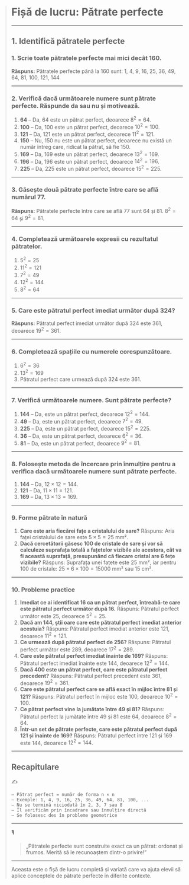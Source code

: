 > # **Fișă de lucru: Pătrate perfecte**
>
> ------
>
> ## **1. Identifică pătratele perfecte**
>
> ### **1. Scrie toate pătratele perfecte mai mici decât 160.**
>
> **Răspuns:**
>  Pătratele perfecte până la 160 sunt:
>  1, 4, 9, 16, 25, 36, 49, 64, 81, 100, 121, 144
>
> ------
>
> ### **2. Verifică dacă următoarele numere sunt pătrate perfecte. Răspunde da sau nu și motivează.**
>
> 1. **64** – Da, 64 este un pătrat perfect, deoarece $8^2 = 64$.
> 2. **100** – Da, 100 este un pătrat perfect, deoarece $10^2 = 100$.
> 3. **121** – Da, 121 este un pătrat perfect, deoarece $11^2 = 121$.
> 4. **150** – Nu, 150 nu este un pătrat perfect, deoarece nu există un număr întreg care, ridicat la pătrat, să fie 150.
> 5. **169** – Da, 169 este un pătrat perfect, deoarece $13^2 = 169$.
> 6. **196** – Da, 196 este un pătrat perfect, deoarece $14^2 = 196$.
> 7. **225** – Da, 225 este un pătrat perfect, deoarece $15^2 = 225$.
>
> ------
>
> ### **3. Găsește două pătrate perfecte între care se află numărul 77.**
>
> **Răspuns:**
>  Pătratele perfecte între care se află 77 sunt 64 și 81.
>  $8^2 = 64$ și $9^2 = 81$.
>
> ------
>
> ### **4. Completează următoarele expresii cu rezultatul pătratelor.**
>
> 1. $5^2 = 25$
> 2. $11^2 = 121$
> 3. $7^2 = 49$
> 4. $12^2 = 144$
> 5. $8^2 = 64$
>
> ------
>
> ### **5. Care este pătratul perfect imediat următor după 324?**
>
> **Răspuns:**
>  Pătratul perfect imediat următor după 324 este 361, deoarece $19^2 = 361$.
>
> ------
>
> ### **6. Completează spațiile cu numerele corespunzătoare.**
>
> 1. $6^2 = 36$
> 2. $13^2 = 169$
> 3. Pătratul perfect care urmează după 324 este 361.
>
> ------
>
> ### **7. Verifică următoarele numere. Sunt pătrate perfecte?**
>
> 1. **144** – Da, este un pătrat perfect, deoarece $12^2 = 144$.
> 2. **49** – Da, este un pătrat perfect, deoarece $7^2 = 49$.
> 3. **225** – Da, este un pătrat perfect, deoarece $15^2 = 225$.
> 4. **36** – Da, este un pătrat perfect, deoarece $6^2 = 36$.
> 5. **81** – Da, este un pătrat perfect, deoarece $9^2 = 81$.
>
> ------
>
> ### **8. Folosește metoda de încercare prin înmulțire pentru a verifica dacă următoarele numere sunt pătrate perfecte.**
>
> 1. **144** – Da, $12 \times 12 = 144$.
> 2. **121** – Da, $11 \times 11 = 121$.
> 3. **169** – Da, $13 \times 13 = 169$.
>
> ------
>
> ### **9. Forme pătrate în natură**
>
> 1. **Care este aria fiecărei fațe a cristalului de sare?**
>     Răspuns: Aria faței cristalului de sare este $5 \times 5 = 25$ mm².
> 2. **Dacă cercetătorii găsesc 100 de cristale de sare și vor să calculeze suprafața totală a fațetelor vizibile ale acestora, cât va fi această suprafață, presupunând că fiecare cristal are 6 fețe vizibile?**
>     Răspuns: Suprafața unei fațete este 25 mm², iar pentru 100 de cristale:
>     $25 \times 6 \times 100 = 15000$ mm² sau 15 cm².
>
> ------
>
> ### **10. Probleme practice**
>
> 1. **Imediat ce ai identificat 16 ca un pătrat perfect, întreabă-te care este pătratul perfect următor după 16.**
>     Răspuns: Pătratul perfect următor este 25, deoarece $5^2 = 25$.
> 2. **Dacă am 144, știi oare care este pătratul perfect imediat anterior acestuia?**
>     Răspuns: Pătratul perfect imediat anterior este 121, deoarece $11^2 = 121$.
> 3. **Ce urmează după pătratul perfect de 256?**
>     Răspuns: Pătratul perfect următor este 289, deoarece $17^2 = 289$.
> 4. **Care este pătratul perfect imediat înainte de 169?**
>     Răspuns: Pătratul perfect imediat înainte este 144, deoarece $12^2 = 144$.
> 5. **Dacă 400 este un pătrat perfect, care este pătratul perfect precedent?**
>     Răspuns: Pătratul perfect precedent este 361, deoarece $19^2 = 361$.
> 6. **Care este pătratul perfect care se află exact în mijloc între 81 și 121?**
>     Răspuns: Pătratul perfect în mijloc este 100, deoarece $10^2 = 100$.
> 7. **Ce pătrat perfect vine la jumătate între 49 și 81?**
>     Răspuns: Pătratul perfect la jumătate între 49 și 81 este 64, deoarece $8^2 = 64$.
> 8. **Într-un set de pătrate perfecte, care este pătratul perfect după 121 și înainte de 169?**
>     Răspuns: Pătratul perfect între 121 și 169 este 144, deoarece $12^2 = 144$.
>
> ------
>
> ## **Recapitulare**
>
> ✍️
>
> ```
> – Pătrat perfect = număr de forma n × n  
> – Exemple: 1, 4, 9, 16, 25, 36, 49, 64, 81, 100, ...  
> – Nu se termină niciodată în 2, 3, 7 sau 8  
> – Îl verificăm prin încadrare sau înmulțire directă  
> – Se folosesc des în probleme geometrice
> ```
>
> ------
>
> 🎙️
>
> > „Pătratele perfecte sunt construite exact ca un pătrat: ordonat și frumos. Merită să le recunoaștem dintr-o privire!”
>
> ------
>
> Aceasta este o fișă de lucru completă și variată care va ajuta elevii să aplice conceptele de pătrate perfecte în diferite contexte.
